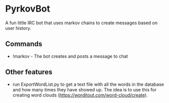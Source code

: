 PyrkovBot
=====
A fun little IRC bot that uses markov chains to create messages based on user history.

Commands
---
* !markov - The bot creates and posts a message to chat

Other features
---
* run ExportWordList.py to get a text file with all the words in the database and how many times they have showed up. The idea is to use this for creating word clouds (https://worditout.com/word-cloud/create).

